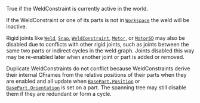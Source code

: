 True if the WeldConstraint is currently active in the world.

If the WeldConstraint or one of its parts is not in [`Workspace`](https://create.roblox.com/docs/reference/engine/classes/Workspace) the
weld will be inactive.

Rigid joints like [`Weld`](https://create.roblox.com/docs/reference/engine/classes/Weld), [`Snap`](https://create.roblox.com/docs/reference/engine/classes/Snap), [`WeldConstraint`](https://create.roblox.com/docs/reference/engine/classes/WeldConstraint),
[`Motor`](https://create.roblox.com/docs/reference/engine/classes/Motor), or [`Motor6D`](https://create.roblox.com/docs/reference/engine/classes/Motor6D) may also be disabled due to conflicts
with other rigid joints, such as joints between the same two parts or
indirect cycles in the weld graph. Joints disabled this way may be
re-enabled later when another joint or part is added or removed.

Duplicate WeldConstraints do not conflict because WeldConstraints derive
their internal CFrames from the relative positions of their parts when
they are enabled and all update when [`BasePart.Position`](https://create.roblox.com/docs/reference/engine/classes/BasePart#Position) or
[`BasePart.Orientation`](https://create.roblox.com/docs/reference/engine/classes/BasePart#Orientation) is set on a part. The spanning tree may still
disable them if they are redundant or form a cycle.